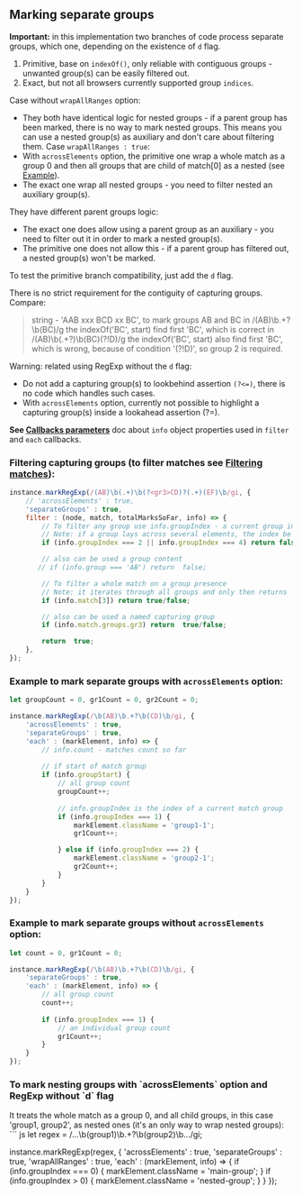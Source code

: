 
## Marking separate groups

**Important:** in this implementation two branches of code process separate groups, which one, depending on the existence of `d` flag.
1. Primitive, base on `indexOf()`, only reliable with contiguous groups - unwanted group(s) can be easily filtered out.
2. Exact, but not all browsers currently supported group `indices`.

Case without `wrapAllRanges` option:
* They both have identical logic for nested groups - if a parent group has been marked, there is no way to mark nested groups.
  This means you can use a nested group(s) as auxiliary and don't care about filtering them.
Case `wrapAllRanges : true`:
* With `acrossElements` option, the primitive one wrap a whole match as a group 0 and then all groups that are child of match[0] as a nested (see [Example](#mark-nesting-groups)).
* The exact one wrap all nested groups - you need to filter nested an auxiliary group(s).

They have different parent groups logic:
* The exact one does allow using a parent group as an auxiliary - you need to filter out it in order to mark a nested group(s).
* The primitive one does not allow this - if a parent group has filtered out, a nested group(s) won't be marked.

To test the primitive branch compatibility, just add the `d` flag.

There is no strict requirement for the contiguity of capturing groups.
Compare:
> string - 'AAB xxx BCD xx BC', to mark groups AB and BC
> in /(AB)\b.+?\b(BC)/g the indexOf('BC', start) find first 'BC', which is correct
> in /(AB)\b(.+?)\b(BC)(?!D)/g the indexOf('BC', start) also find first 'BC', which is wrong, because of condition '(?!D)', so group 2 is required.

Warning: related using RegExp without the `d` flag:
* Do not add a capturing group(s) to lookbehind assertion `(?<=)`, there is no code which handles such cases.
* With `acrossElements` option, currently not possible to highlight a capturing group(s) inside a lookahead assertion (?=).

**See [Callbacks parameters](callbacks-parameters.md)** doc about `info` object properties used in `filter` and `each` callbacks.

### Filtering capturing groups (to filter matches see [Filtering matches](filtering-matches.md)):
``` js
instance.markRegExp(/(AB)\b(.+)\b(?<gr3>CD)?(.+)(EF)\b/gi, {
    // 'acrossElements' : true,
    'separateGroups' : true,
    filter : (node, match, totalMarksSoFar, info) => {
        // To filter any group use info.groupIndex - a current group index
        // Note: if a group lays across several elements, the index be the same while a group is wrapping
        if (info.groupIndex === 2 || info.groupIndex === 4) return false;

        // also can be used a group content
       // if (info.group === 'AB') return  false;

        // To filter a whole match on a group presence
        // Note: it iterates through all groups and only then returns
        if (info.match[3]) return true/false;

        // also can be used a named capturing group
        if (info.match.groups.gr3) return  true/false;

        return  true;
    },
});
```
### Example to mark separate groups with `acrossElements` option:
``` js
let groupCount = 0, gr1Count = 0, gr2Count = 0;

instance.markRegExp(/\b(AB)\b.+?\b(CD)\b/gi, {
    'acrossElements' : true,
    'separateGroups' : true,
    'each' : (markElement, info) => {
        // info.count - matches count so far
        
        // if start of match group
        if (info.groupStart) {
            // all group count
            groupCount++;
            
            // info.groupIndex is the index of a current match group
            if (info.groupIndex === 1) {
                markElement.className = 'group1-1';
                gr1Count++;

            } else if (info.groupIndex === 2) {
                markElement.className = 'group2-1';
                gr2Count++;
            }
        }
    }
});
```
### Example to mark separate groups without `acrossElements` option:
``` js
let count = 0, gr1Count = 0;

instance.markRegExp(/\b(AB)\b.+?\b(CD)\b/gi, {
    'separateGroups' : true,
    'each' : (markElement, info) => {
        // all group count
        count++;
        
        if (info.groupIndex === 1) {
            // an individual group count
            gr1Count++;
        }
    }
});
```
<h3 id="mark-nesting-groups">To mark nesting groups with `acrossElements` option and RegExp without `d` flag</h3>
It treats the whole match as a group 0, and all child groups, in this case 'group1, group2', as nested ones (it's an only way to wrap nested groups):
``` js
let regex = /...\b(group1)\b.+?\b(group2)\b.../gi;

instance.markRegExp(regex, {
    'acrossElements' : true,
    'separateGroups' : true,
    'wrapAllRanges' : true,
    'each' : (markElement, info) => {
        if (info.groupIndex === 0) {
            markElement.className = 'main-group';
        }
        if (info.groupIndex > 0) {
            markElement.className = 'nested-group';
        }
    }
});
```

